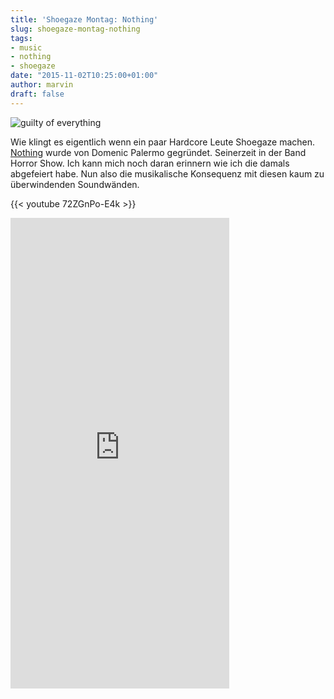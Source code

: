 ```yaml
---
title: 'Shoegaze Montag: Nothing'
slug: shoegaze-montag-nothing
tags:
- music
- nothing
- shoegaze
date: "2015-11-02T10:25:00+01:00"
author: marvin
draft: false
---
```

![guilty of everything](/images/nothing_guilty_of_everything.jpg)

Wie klingt es eigentlich wenn ein paar Hardcore Leute Shoegaze machen. [Nothing](http://www.bandofnothing.com/) wurde von Domenic Palermo gegründet. Seinerzeit in der Band Horror Show. Ich kann mich noch daran erinnern wie ich die damals abgefeiert habe. Nun also die musikalische Konsequenz mit diesen kaum zu überwindenden Soundwänden.

{{< youtube 72ZGnPo-E4k >}}

<iframe style="border: 0; width: 350px; height: 753px;" src="https://bandcamp.com/EmbeddedPlayer/album=2289343264/size=large/bgcol=ffffff/linkcol=0687f5/transparent=true/" seamless><a href="http://wearenothing.bandcamp.com/album/guilty-of-everything">Guilty of Everything by nothing</a></iframe>
